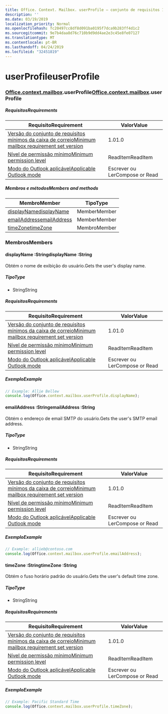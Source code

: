 ```yaml
---
title: Office. Context. Mailbox. userProfile – conjunto de requisitos 1,5
description: ''
ms.date: 03/19/2019
localization_priority: Normal
ms.openlocfilehash: fc20497cc8df8d091ba0195f7dca9b283ff4d1c2
ms.sourcegitcommit: 9e7b4daa8d76c710b9d9dd4ae2e3c45e8fe07127
ms.translationtype: MT
ms.contentlocale: pt-BR
ms.lasthandoff: 04/24/2019
ms.locfileid: "32451819"
---
```

# <a name="userprofile"></a><span data-ttu-id="52f7d-102">userProfile</span><span class="sxs-lookup"><span data-stu-id="52f7d-102">userProfile</span></span>

### <a name="officeofficemdcontextofficecontextmdmailboxofficecontextmailboxmduserprofile"></a><span data-ttu-id="52f7d-103">[Office](Office.md)[.context](Office.context.md)[.mailbox](Office.context.mailbox.md).userProfile</span><span class="sxs-lookup"><span data-stu-id="52f7d-103">[Office](Office.md)[.context](Office.context.md)[.mailbox](Office.context.mailbox.md).userProfile</span></span>

##### <a name="requirements"></a><span data-ttu-id="52f7d-104">Requisitos</span><span class="sxs-lookup"><span data-stu-id="52f7d-104">Requirements</span></span>

|<span data-ttu-id="52f7d-105">Requisito</span><span class="sxs-lookup"><span data-stu-id="52f7d-105">Requirement</span></span>| <span data-ttu-id="52f7d-106">Valor</span><span class="sxs-lookup"><span data-stu-id="52f7d-106">Value</span></span>|
|---|---|
|[<span data-ttu-id="52f7d-107">Versão do conjunto de requisitos mínimos da caixa de correio</span><span class="sxs-lookup"><span data-stu-id="52f7d-107">Minimum mailbox requirement set version</span></span>](/office/dev/add-ins/reference/requirement-sets/outlook-api-requirement-sets)| <span data-ttu-id="52f7d-108">1.0</span><span class="sxs-lookup"><span data-stu-id="52f7d-108">1.0</span></span>|
|[<span data-ttu-id="52f7d-109">Nível de permissão mínimo</span><span class="sxs-lookup"><span data-stu-id="52f7d-109">Minimum permission level</span></span>](/outlook/add-ins/understanding-outlook-add-in-permissions)| <span data-ttu-id="52f7d-110">ReadItem</span><span class="sxs-lookup"><span data-stu-id="52f7d-110">ReadItem</span></span>|
|[<span data-ttu-id="52f7d-111">Modo do Outlook aplicável</span><span class="sxs-lookup"><span data-stu-id="52f7d-111">Applicable Outlook mode</span></span>](/outlook/add-ins/#extension-points)| <span data-ttu-id="52f7d-112">Escrever ou Ler</span><span class="sxs-lookup"><span data-stu-id="52f7d-112">Compose or Read</span></span>|

##### <a name="members-and-methods"></a><span data-ttu-id="52f7d-113">Membros e métodos</span><span class="sxs-lookup"><span data-stu-id="52f7d-113">Members and methods</span></span>

| <span data-ttu-id="52f7d-114">Membro</span><span class="sxs-lookup"><span data-stu-id="52f7d-114">Member</span></span> | <span data-ttu-id="52f7d-115">Tipo</span><span class="sxs-lookup"><span data-stu-id="52f7d-115">Type</span></span> |
|--------|------|
| [<span data-ttu-id="52f7d-116">displayName</span><span class="sxs-lookup"><span data-stu-id="52f7d-116">displayName</span></span>](#displayname-string) | <span data-ttu-id="52f7d-117">Member</span><span class="sxs-lookup"><span data-stu-id="52f7d-117">Member</span></span> |
| [<span data-ttu-id="52f7d-118">emailAddress</span><span class="sxs-lookup"><span data-stu-id="52f7d-118">emailAddress</span></span>](#emailaddress-string) | <span data-ttu-id="52f7d-119">Member</span><span class="sxs-lookup"><span data-stu-id="52f7d-119">Member</span></span> |
| [<span data-ttu-id="52f7d-120">timeZone</span><span class="sxs-lookup"><span data-stu-id="52f7d-120">timeZone</span></span>](#timezone-string) | <span data-ttu-id="52f7d-121">Membro</span><span class="sxs-lookup"><span data-stu-id="52f7d-121">Member</span></span> |

### <a name="members"></a><span data-ttu-id="52f7d-122">Membros</span><span class="sxs-lookup"><span data-stu-id="52f7d-122">Members</span></span>

####  <a name="displayname-string"></a><span data-ttu-id="52f7d-123">displayName :String</span><span class="sxs-lookup"><span data-stu-id="52f7d-123">displayName :String</span></span>

<span data-ttu-id="52f7d-124">Obtém o nome de exibição do usuário.</span><span class="sxs-lookup"><span data-stu-id="52f7d-124">Gets the user's display name.</span></span>

##### <a name="type"></a><span data-ttu-id="52f7d-125">Tipo</span><span class="sxs-lookup"><span data-stu-id="52f7d-125">Type</span></span>

*   <span data-ttu-id="52f7d-126">String</span><span class="sxs-lookup"><span data-stu-id="52f7d-126">String</span></span>

##### <a name="requirements"></a><span data-ttu-id="52f7d-127">Requisitos</span><span class="sxs-lookup"><span data-stu-id="52f7d-127">Requirements</span></span>

|<span data-ttu-id="52f7d-128">Requisito</span><span class="sxs-lookup"><span data-stu-id="52f7d-128">Requirement</span></span>| <span data-ttu-id="52f7d-129">Valor</span><span class="sxs-lookup"><span data-stu-id="52f7d-129">Value</span></span>|
|---|---|
|[<span data-ttu-id="52f7d-130">Versão do conjunto de requisitos mínimos da caixa de correio</span><span class="sxs-lookup"><span data-stu-id="52f7d-130">Minimum mailbox requirement set version</span></span>](/office/dev/add-ins/reference/requirement-sets/outlook-api-requirement-sets)| <span data-ttu-id="52f7d-131">1.0</span><span class="sxs-lookup"><span data-stu-id="52f7d-131">1.0</span></span>|
|[<span data-ttu-id="52f7d-132">Nível de permissão mínimo</span><span class="sxs-lookup"><span data-stu-id="52f7d-132">Minimum permission level</span></span>](/outlook/add-ins/understanding-outlook-add-in-permissions)| <span data-ttu-id="52f7d-133">ReadItem</span><span class="sxs-lookup"><span data-stu-id="52f7d-133">ReadItem</span></span>|
|[<span data-ttu-id="52f7d-134">Modo do Outlook aplicável</span><span class="sxs-lookup"><span data-stu-id="52f7d-134">Applicable Outlook mode</span></span>](/outlook/add-ins/#extension-points)| <span data-ttu-id="52f7d-135">Escrever ou Ler</span><span class="sxs-lookup"><span data-stu-id="52f7d-135">Compose or Read</span></span>|

##### <a name="example"></a><span data-ttu-id="52f7d-136">Exemplo</span><span class="sxs-lookup"><span data-stu-id="52f7d-136">Example</span></span>

```javascript
// Example: Allie Bellew
console.log(Office.context.mailbox.userProfile.displayName);
```

####  <a name="emailaddress-string"></a><span data-ttu-id="52f7d-137">emailAddress :String</span><span class="sxs-lookup"><span data-stu-id="52f7d-137">emailAddress :String</span></span>

<span data-ttu-id="52f7d-138">Obtém o endereço de email SMTP do usuário.</span><span class="sxs-lookup"><span data-stu-id="52f7d-138">Gets the user's SMTP email address.</span></span>

##### <a name="type"></a><span data-ttu-id="52f7d-139">Tipo</span><span class="sxs-lookup"><span data-stu-id="52f7d-139">Type</span></span>

*   <span data-ttu-id="52f7d-140">String</span><span class="sxs-lookup"><span data-stu-id="52f7d-140">String</span></span>

##### <a name="requirements"></a><span data-ttu-id="52f7d-141">Requisitos</span><span class="sxs-lookup"><span data-stu-id="52f7d-141">Requirements</span></span>

|<span data-ttu-id="52f7d-142">Requisito</span><span class="sxs-lookup"><span data-stu-id="52f7d-142">Requirement</span></span>| <span data-ttu-id="52f7d-143">Valor</span><span class="sxs-lookup"><span data-stu-id="52f7d-143">Value</span></span>|
|---|---|
|[<span data-ttu-id="52f7d-144">Versão do conjunto de requisitos mínimos da caixa de correio</span><span class="sxs-lookup"><span data-stu-id="52f7d-144">Minimum mailbox requirement set version</span></span>](/office/dev/add-ins/reference/requirement-sets/outlook-api-requirement-sets)| <span data-ttu-id="52f7d-145">1.0</span><span class="sxs-lookup"><span data-stu-id="52f7d-145">1.0</span></span>|
|[<span data-ttu-id="52f7d-146">Nível de permissão mínimo</span><span class="sxs-lookup"><span data-stu-id="52f7d-146">Minimum permission level</span></span>](/outlook/add-ins/understanding-outlook-add-in-permissions)| <span data-ttu-id="52f7d-147">ReadItem</span><span class="sxs-lookup"><span data-stu-id="52f7d-147">ReadItem</span></span>|
|[<span data-ttu-id="52f7d-148">Modo do Outlook aplicável</span><span class="sxs-lookup"><span data-stu-id="52f7d-148">Applicable Outlook mode</span></span>](/outlook/add-ins/#extension-points)| <span data-ttu-id="52f7d-149">Escrever ou Ler</span><span class="sxs-lookup"><span data-stu-id="52f7d-149">Compose or Read</span></span>|

##### <a name="example"></a><span data-ttu-id="52f7d-150">Exemplo</span><span class="sxs-lookup"><span data-stu-id="52f7d-150">Example</span></span>

```javascript
// Example: allieb@contoso.com
console.log(Office.context.mailbox.userProfile.emailAddress);
```

####  <a name="timezone-string"></a><span data-ttu-id="52f7d-151">timeZone :String</span><span class="sxs-lookup"><span data-stu-id="52f7d-151">timeZone :String</span></span>

<span data-ttu-id="52f7d-152">Obtém o fuso horário padrão do usuário.</span><span class="sxs-lookup"><span data-stu-id="52f7d-152">Gets the user's default time zone.</span></span>

##### <a name="type"></a><span data-ttu-id="52f7d-153">Tipo</span><span class="sxs-lookup"><span data-stu-id="52f7d-153">Type</span></span>

*   <span data-ttu-id="52f7d-154">String</span><span class="sxs-lookup"><span data-stu-id="52f7d-154">String</span></span>

##### <a name="requirements"></a><span data-ttu-id="52f7d-155">Requisitos</span><span class="sxs-lookup"><span data-stu-id="52f7d-155">Requirements</span></span>

|<span data-ttu-id="52f7d-156">Requisito</span><span class="sxs-lookup"><span data-stu-id="52f7d-156">Requirement</span></span>| <span data-ttu-id="52f7d-157">Valor</span><span class="sxs-lookup"><span data-stu-id="52f7d-157">Value</span></span>|
|---|---|
|[<span data-ttu-id="52f7d-158">Versão do conjunto de requisitos mínimos da caixa de correio</span><span class="sxs-lookup"><span data-stu-id="52f7d-158">Minimum mailbox requirement set version</span></span>](/office/dev/add-ins/reference/requirement-sets/outlook-api-requirement-sets)| <span data-ttu-id="52f7d-159">1.0</span><span class="sxs-lookup"><span data-stu-id="52f7d-159">1.0</span></span>|
|[<span data-ttu-id="52f7d-160">Nível de permissão mínimo</span><span class="sxs-lookup"><span data-stu-id="52f7d-160">Minimum permission level</span></span>](/outlook/add-ins/understanding-outlook-add-in-permissions)| <span data-ttu-id="52f7d-161">ReadItem</span><span class="sxs-lookup"><span data-stu-id="52f7d-161">ReadItem</span></span>|
|[<span data-ttu-id="52f7d-162">Modo do Outlook aplicável</span><span class="sxs-lookup"><span data-stu-id="52f7d-162">Applicable Outlook mode</span></span>](/outlook/add-ins/#extension-points)| <span data-ttu-id="52f7d-163">Escrever ou Ler</span><span class="sxs-lookup"><span data-stu-id="52f7d-163">Compose or Read</span></span>|

##### <a name="example"></a><span data-ttu-id="52f7d-164">Exemplo</span><span class="sxs-lookup"><span data-stu-id="52f7d-164">Example</span></span>

```javascript
// Example: Pacific Standard Time
console.log(Office.context.mailbox.userProfile.timeZone);
```

